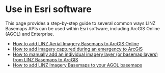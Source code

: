 # Use in Esri software

This page provides a step-by-step guide to several common ways LINZ Basemaps APIs can be used within Esri software, including ArcGIS Online (AGOL) and Enterprise.

- [How to add LINZ Aerial Imagery Basemaps to ArcGIS Online][1]
- [How to add imagery captured during an emergency to ArcGIS][2]
- [How to manually add an individual imagery layer (or basemap layers) from LINZ Basemaps to ArcGIS][3]
- [How to add LINZ Imagery Basemaps to your AGOL basemaps][4]

[1]: how-to-add-linz-aerial-imagery-basemaps-to-arcgis-online/README.md
[2]: how-to-add-emergency-imagery-to-arcgis/README.md
[3]: how-to-add-individual-linz-basemaps-layers-to-arcgis/README.md
[4]: how-to-add-linz-basemaps-to-arcgis-online-basemaps/README.md
